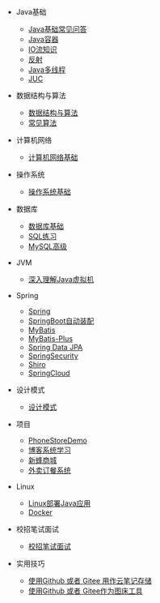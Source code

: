- Java基础
  - [Java基础常见问答](Notes/Java)
  - [Java容器](Notes/容器)
  - [IO流知识](Notes/IO.md)
  - [反射](Notes/反射)
  - [Java多线程](Notes/Java多线程.md)
  - [JUC](Notes/JUC并发编程)
  
- 数据结构与算法
  - [数据结构与算法](Notes/数据结构与算法.md)
  - [常见算法](Notes/常见算法.md)

- 计算机网络
  - [计算机网络基础](Notes/计算机网络.md)

- 操作系统
  - [操作系统基础](Notes/操作系统.md)

- 数据库
  - [数据库基础](Notes/数据库.md)
  - [SQL练习](Notes/SQL练习.md)
  - [MySQL高级](Notes/MySQL高级)
  
- JVM
  - [深入理解Java虚拟机](Notes/JVM.md)

- Spring
  - [Spring](Notes/Spring知识点总结.md)
  - [SpringBoot自动装配](Notes/SpringBoot自动装配.md)
  - [MyBatis](Notes/MyBatis.md)
  - [MyBatis-Plus](Notes/MyBatis-Plus.md)
  - [Spring Data JPA](Notes/SpringDataJPA.md)
  - [SpringSecurity](Notes/SpringSecurity)
  - [Shiro](Notes/Shiro.md)
  - [SpringCloud](Notes/SpringCloud)
  
- 设计模式
  - [设计模式](Notes/设计模式.md)

- 项目
  - [PhoneStoreDemo](Notes/PhoneStoreDemo.md)
  - [博客系统学习](Notes/博客系统学习.md)
  - [新蜂商城](Notes/新蜂商城)
  - [外卖订餐系统](Notes/外卖订餐系统)

- Linux
  - [Linux部署Java应用](Notes/Linux部署Java应用)
  - [Docker](Notes/Docker)
  
- 校招笔试面试
  - [校招笔试面试](Notes/校招笔试面试.md)

- 实用技巧
  - [使用Github 或者 Gitee 用作云笔记存储](Notes/Github使用.md)
  - [使用Github 或者 Gitee作为图床工具](Notes/Github使用.md)

